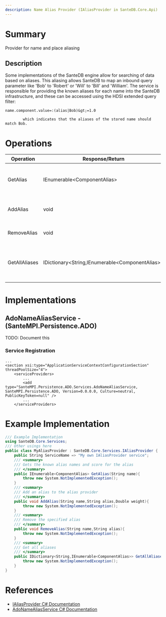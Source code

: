 ```yaml
---
description: Name Alias Provider (IAliasProvider in SanteDB.Core.Api)
---
```


# Summary
Provider for name and place aliasing

## Description
Some implementations of the SanteDB engine allow for searching of data based on aliases. This aliasing
            allows SanteDB to map an inbound query parameter like 'Bob' to 'Robert' or 'Will' to 'Bill' and 'William'.
            The service is responsible for providing the known aliases for each name into the SanteDB infrastructure, and
            these can be accessed using the HDSI extended query filter: 
```
name.component.value=:(alias|Bob)&gt;=1.0
```
  
            which indicates that the aliases of the stored name should match Bob.

# Operations

|Operation|Response/Return|Input/Parameter|Description|
|-|-|-|-|
|GetAlias|IEnumerable&lt;ComponentAlias>|*String* **name**|Gets the known alias names and score for the alias|
|AddAlias|void|*String* **name**<br/>*String* **alias**<br/>*Double* **weight**|Add an alias to the alias provider|
|RemoveAlias|void|*String* **name**<br/>*String* **alias**|Remove the specified alias|
|GetAllAliases|IDictionary&lt;String,IEnumerable&lt;ComponentAlias>>|*String* **filter**<br/>*Int32* **offset**<br/>*Nullable&lt;Int32>* **count**<br/>*Int32&* **totalResults**|Get all aliases|

# Implementations


## AdoNameAliasService - (SanteMPI.Persistence.ADO)
TODO: Document this

### Service Registration
```markup
...
<section xsi:type="ApplicationServiceContextConfigurationSection" threadPoolSize="4">
	<serviceProviders>
		...
		<add type="SanteMPI.Persistence.ADO.Services.AdoNameAliasService, SanteMPI.Persistence.ADO, Version=0.0.0.0, Culture=neutral, PublicKeyToken=null" />
		...
	</serviceProviders>
```
# Example Implementation
```csharp
/// Example Implementation
using SanteDB.Core.Services;
/// Other usings here
public class MyAliasProvider : SanteDB.Core.Services.IAliasProvider { 
	public String ServiceName => "My own IAliasProvider service";
	/// <summary>
	/// Gets the known alias names and score for the alias
	/// </summary>
	public IEnumerable<ComponentAlias> GetAlias(String name){
		throw new System.NotImplementedException();
	}
	/// <summary>
	/// Add an alias to the alias provider
	/// </summary>
	public void AddAlias(String name,String alias,Double weight){
		throw new System.NotImplementedException();
	}
	/// <summary>
	/// Remove the specified alias
	/// </summary>
	public void RemoveAlias(String name,String alias){
		throw new System.NotImplementedException();
	}
	/// <summary>
	/// Get all aliases
	/// </summary>
	public IDictionary<String,IEnumerable<ComponentAlias>> GetAllAliases(String filter,Int32 offset,Nullable<Int32> count,Int32& totalResults){
		throw new System.NotImplementedException();
	}
}
```

# References

* [IAliasProvider C# Documentation](http://santesuite.org/assets/doc/net/html/T_SanteDB_Core_Services_IAliasProvider.htm)
* [AdoNameAliasService C# Documentation](http://santesuite.org/assets/doc/net/html/T_SanteMPI_Persistence_ADO_Services_AdoNameAliasService.htm)
